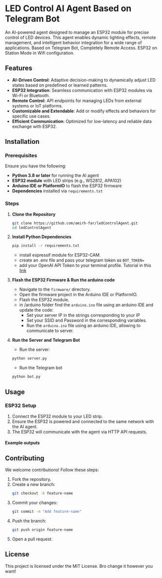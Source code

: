# LED Control AI Agent Based on Telegram Bot  

An AI-powered agent designed to manage an ESP32 module for precise control of LED devices. This agent enables dynamic lighting effects, remote management, and intelligent behavior integration for a wide range of applications. Based on Telegram Bot, Completely Remote Access. ESP32 on Station Mode in Wifi configuration.

## Features

- **AI-Driven Control**: Adaptive decision-making to dynamically adjust LED states based on predefined or learned patterns.
- **ESP32 Integration**: Seamless communication with ESP32 modules via Wi-Fi or Bluetooth.
- **Remote Control**: API endpoints for managing LEDs from external systems or IoT platforms.
- **Customizable and Extendable**: Add or modify effects and behaviors for specific use cases.
- **Efficient Communication**: Optimized for low-latency and reliable data exchange with ESP32.



## Installation

### Prerequisites

Ensure you have the following:
- **Python 3.8 or later** for running the AI agent
- **ESP32 module** with LED strips (e.g., WS2812, APA102)
- **Arduino IDE or PlatformIO** to flash the ESP32 firmware
- **Dependencies** installed via `requirements.txt`

### Steps

1. **Clone the Repository**
   ```bash
   git clone https://github.com/amirh-far/ledControlAgent.git
   cd ledControlAgent
   ```

2. **Install Python Dependencies**
   ```bash
   pip install -r requirements.txt
   ```
   - install espressif module for ESP32-CAM.
   - create an .env file and pass your telegram token as ```BOT_TOKEN=```
   - add your OpenAI API Token to your terminal profile. Tutorial in this [link](https://help.openai.com/en/articles/5112595-best-practices-for-api-key-safety)

3. **Flash the ESP32 Firmware & Run the arduino code**
   - Navigate to the `firmware/` directory.
   - Open the firmware project in the Arduino IDE or PlatformIO.
   - Flash the ESP32 module.
   - in /arduino folder find the ```arduino.ino``` file using an arduino IDE and update the code:
     - Set your server IP in the strings corresponding to your IP
     - Set your SSID and Password in the corresponding variables.
     - Run the ```arduino.ino``` file using an arduino IDE, allowing to communicate to server.

4. **Run the Server and Telegram Bot**
   - Run the server:
   ```bash
   python server.py
   ```
   - Run the Telegram bot 
    ```bash
   python bot.py
   ```


## Usage

### ESP32 Setup

1. Connect the ESP32 module to your LED strip.
2. Ensure the ESP32 is powered and connected to the same network with the AI agent.
3. The ESP32 will communicate with the agent via HTTP API requests.


#### Example outputs



## Contributing

We welcome contributions! Follow these steps:
1. Fork the repository.
2. Create a new branch:
   ```bash
   git checkout -b feature-name
   ```
3. Commit your changes:
   ```bash
   git commit -m "Add feature-name"
   ```
4. Push the branch:
   ```bash
   git push origin feature-name
   ```
5. Open a pull request.


## License

This project is licensed under the MIT License. Bro change it however you want!


